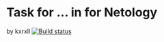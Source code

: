 # Task for ... in for Netology
by kxrxll
[![Build status](https://ci.appveyor.com/api/projects/status/7rqs5uv7860fio9p?svg=true)](https://ci.appveyor.com/project/kxrxll/ajs-forin)
